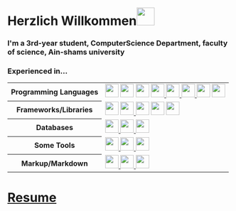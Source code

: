 <h1>Herzlich Willkommen<a href="#"><img src="https://camo.githubusercontent.com/0c732027af8a28d138e3698181f7be7c9b97d443b4beb9c7ce8ec4cffc6b4767/68747470733a2f2f6d656469612e67697068792e636f6d2f6d656469612f6876524a434c467a6361737252346961377a2f67697068792e676966" style="height:40px"></a></h1>
<h3>I'm a 3rd-year student, ComputerScience Department, faculty of science, Ain-shams university </h3>
<h3>Experienced in... </h3>

<table style="width:100%" align="center">
 <tr>
    <th>Programming Languages</th>
    <td> 
      <a href="#">
      <img src="https://img.shields.io/badge/-Python-ffff47?style=flat-square&logo=python" style="height:30px"/></a>   
      <a href="#">
      <img src="https://img.shields.io/badge/-C++-787CB5?style=flat-square&logo=c%2B%2B&logoColor=Crayola" style="height:30px"/></a>
      <a href="#">
      <img src="https://img.shields.io/badge/-Java-007396?style=flat-square&logo=java" style="height:30px"/></a>
      <a href="#">
      <img src="https://img.shields.io/badge/-JavaScript-black?style=flat-square&logo=javascript" style="height:30px"/>
      <img src="https://img.shields.io/badge/-TypeScript-007ACC?style=flat-square&logo=typescript&logoColor=white" style="height:30px"/>      
      <img src="https://img.shields.io/badge/-Nodejs-339933?style=flat-square&logo=Node.js&logoColor=white" style="height:30px"/>
      <img src="https://img.shields.io/badge/-PHP-787CB5?style=flat-square&logo=PHP&logoColor=black" style="height:30px"/></a>
      <img src="https://i2.wp.com/img.talkandroid.com/uploads/2015/05/google_dart_logo.jpg?fit=630%2C167&ssl=1" style="height:30px"/></a>
 
   </td>
  </tr>
  <tr>
    <th>Frameworks/Libraries</th>
    <td>
      <a href="#">
      <img src="https://img.shields.io/badge/-Express.js-000000?style=flat-square&logo=express&logoColor=white" style="height:30px"/></a>
      <a href="#">
       <img src="https://miro.medium.com/v2/resize:fit:799/1*KvI9mOPeN8zTQRHIMvB-0w.jpeg" style="height:30px"/>
      <img src="https://img.shields.io/badge/-React.js-black?style=flat-square&logo=react&logoColor=Crayola" style="height:30px"/></a>
     <a href="#"><img src="https://www.tmssoftware.com/site/img/blog/tailwind_logo.jpg"  style="height:30px" /></a>
     <a href="#"><img src="https://th.bing.com/th/id/OIP.F7NTLtr9QanvZ627vNwNNgAAAA?rs=1&pid=ImgDetMain"  style="height:30px" /></a>
    </td>
  </tr>
  <tr>
    <th>Databases</th>
    <td>
      <a href="#">
      <img src="https://img.shields.io/badge/-MongoDB-black?style=flat-square&logo=mongodb" style="height:30px"/>
      <img src="https://img.shields.io/badge/-MySQL-4479A1?style=flat-square&logo=mysql&logoColor=white" style="height:30px"/>
       <img src="https://cdn.filestackcontent.com/WUSuRpZTfqdx6zBpELAb" style="height:30px"/>
      </a>
    </td>
  </tr>
  <tr>
    <th>Some Tools</th>
    <td>
      <a href="#">
      <img src="https://img.shields.io/badge/-Docker-2496ED?style=flat-square&logo=docker&logoColor=white" style="height:30px"/>
      <img src="https://img.shields.io/badge/-Git-black?style=flat-square&logo=git" style="height:30px"/> 
      <img src="https://img.shields.io/badge/-GitHub-181717?style=flat-square&logo=github" style="height:30px"/></a>
    </td>
  </tr>
  <tr>
    <th>Markup/Markdown</th>
    <td>
      <a href="#">
      <img src="https://img.shields.io/badge/-HTML5-E34F26?style=flat-square&logo=html5&logoColor=white" style="height:30px"/>
      <img src="https://img.shields.io/badge/Markdown-%23000000.svg?&style=flat-square&logo=markdown&logoColor=white" style="height:30px"/>
      <img src="https://img.shields.io/badge/-CSS3-1572B6?style=flat-square&logo=css3" style="height:30px"/>
      </a>
    </td>
  </tr>
</table>


# [Resume](https://github.com/Sherif-lotfy/Sherif-lotfy/blob/1f3d9db1325efb4a3319ae6c3d5484214750ad7a/Sherif%20Lotfy.pdf) 
